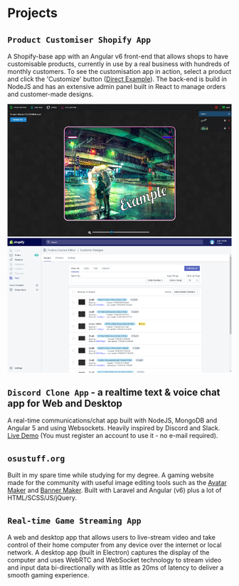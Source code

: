 # Projects

## `Product Customiser Shopify App`

A Shopify-base app with an Angular v6 front-end that allows shops to have customisable products, currently in use by a real business with hundreds of monthly customers. To see the customisation app in action, select a product and click the 'Customize' button ([Direct Example](https://foxbox.io/apps/product-editor/32270605194)). The back-end is build in NodeJS and has an extensive admin panel built in React to manage orders and customer-made designs.

![Product Customiser](assets/images/product-customizer-1-cropped.jpg) ![Product Customiser](assets/images/product-customizer-3-cropped.png)

## `Discord Clone App` - a realtime text & voice chat app for Web and Desktop

A real-time communications/chat app built with NodeJS, MongoDB and Angular 5 and using Websockets. Heavily inspired by Discord and Slack.
[Live Demo](https://chatapp.pubg.pet) (You must register an account to use it - no e-mail required).

## `osustuff.org`

Built in my spare time while studying for my degree. A gaming website made for the community with useful image editing tools such as the [Avatar Maker](https://www.osustuff.org/avatar-maker2) and [Banner Maker](https://www.osustuff.org/banner-maker). Built with Laravel and Angular (v6) plus a lot of HTML/SCSS/JS/jQuery.

## `Real-time Game Streaming App`

A web and desktop app that allows users to live-stream video and take control of their home computer from any device over the internet or local network. A desktop app (built in Electron) captures the display of the computer and uses WebRTC and WebSocket technology to stream video and input data bi-directionally with as little as 20ms of latency to deliver a smooth gaming experience.
